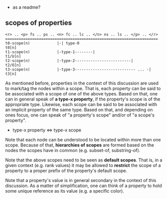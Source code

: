 
- as a readme?

<!-- ======================================================================= -->
## scopes of properties

```
<r> .. <p> fs .. ps .. <n> fc .. lc .. </n> ns .. ls .. </p> .. </r>
====================================================================
t0-scope(n)            |-| type-0                                    t0[n]
t1-scope(n)            |-type-1--------|                             t1/U[n]
t2-scope(n)            |-type-2-------------------------|            t2/O[n]
t3-scope(n)            |-type-3--------------------------- ... -|    t3[n]
```

As mentioned before, properties in the context of this discussion are used
to mark/tag the nodes within a scope. That is, each property can be said to
be associated with a scope of one of the above types. Based on that, one can
in general speak of **a type-x property**, if the property's scope is of the
appropriate type. Likewise, each scope can be said to be associated with an
implicit property of the same type. Based on that, and depending on ones
focus, one can speak of "a property's scope" and/or of "a scope's property".

* type-x property <=> type-x scope

Note that each node can be understood to be located within more than one
scope. Because of that, **hierarchies of scopes** are formed based on the
nodes the scopes have in common (e.g. subset-of, substring-of).

Note that the above scopes need to be seen as **default scopes**. That is,
in a given context (e.g. rank values) it may be allowed to **restrict** the
scope of a property to a proper prefix of the property's default scope.

Note that a property's value is in general secondary in the context of this
discussion. As a matter of simplification, one can think of a property to
hold some unique reference as its value (e.g. a specific color).
